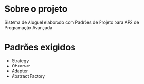 # Sobre o projeto
Sistema de Aluguel elaborado com Padrões de Projeto para AP2 de Programação Avançada 

# Padrões exigidos
* Strategy
* Observer
* Adapter
* Abstract Factory
